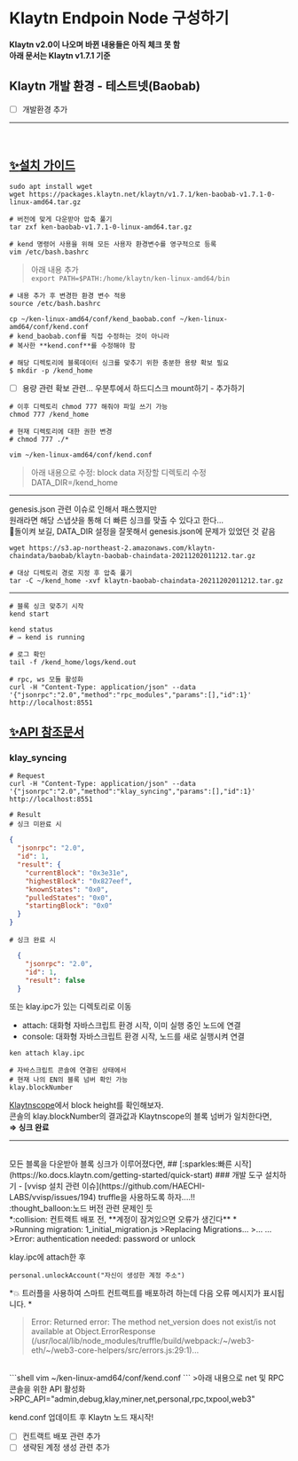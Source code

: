# Klaytn Endpoin Node 구성하기

**Klaytn v2.0이 나오며 바뀐 내용들은 아직 체크 못 함**<br>
**아래 문서는 Klaytn v1.7.1 기준**


## Klaytn 개발 환경 - 테스트넷(Baobab)

- [ ] 개발환경 추가

***
<br>

## [:sparkles:설치 가이드](https://ko.docs.klaytn.com/node/endpoint-node/installation-guide)

```shell
sudo apt install wget
wget https://packages.klaytn.net/klaytn/v1.7.1/ken-baobab-v1.7.1-0-linux-amd64.tar.gz

# 버전에 맞게 다운받아 압축 풀기
tar zxf ken-baobab-v1.7.1-0-linux-amd64.tar.gz

# kend 명령어 사용을 위해 모든 사용자 환경변수를 영구적으로 등록
vim /etc/bash.bashrc
```
> 아래 내용 추가<br>
> ```export PATH=$PATH:/home/klaytn/ken-linux-amd64/bin```

```shell
# 내용 추가 후 변경한 환경 변수 적용
source /etc/bash.bashrc

cp ~/ken-linux-amd64/conf/kend_baobab.conf ~/ken-linux-amd64/conf/kend.conf
# kend_baobab.conf를 직접 수정하는 것이 아니라
# 복사한 **kend.conf**를 수정해야 함

# 해당 디렉토리에 블록데이터 싱크를 맞추기 위한 충분한 용량 확보 필요
$ mkdir -p /kend_home
```
- [ ] 용량 관련 확보 관련… 우분투에서 하드디스크 mount하기 - 추가하기

```shell
# 이후 디렉토리 chmod 777 해줘야 파일 쓰기 가능
chmod 777 /kend_home

# 현재 디렉토리에 대한 권한 변경
# chmod 777 ./*

vim ~/ken-linux-amd64/conf/kend.conf
```
> 아래 내용으로 수정: block data 저장할 디렉토리 수정
>DATA_DIR=/kend_home

***
genesis.json 관련 이슈로 인해서 패스했지만<br>
원래라면 해당 스냅샷을 통해 더 빠른 싱크를 맞출 수 있다고 한다...<br>
:thought_balloon:돌이켜 보길, DATA_DIR 설정을 잘못해서 genesis.json에 문제가 있었던 것 같음

```shell
wget https://s3.ap-northeast-2.amazonaws.com/klaytn-chaindata/baobab/klaytn-baobab-chaindata-20211202011212.tar.gz

# 대상 디렉토리 경로 지정 후 압축 풀기
tar -C ~/kend_home -xvf klaytn-baobab-chaindata-20211202011212.tar.gz
```
***

```shell
# 블록 싱크 맞추기 시작
kend start

kend status
# ⇒ kend is running

# 로그 확인
tail -f /kend_home/logs/kend.out

# rpc, ws 모듈 활성화
curl -H "Content-Type: application/json" --data '{"jsonrpc":"2.0","method":"rpc_modules","params":[],"id":1}' http://localhost:8551
```

## [:sparkles:API 참조문서](https://ko.docs.klaytn.com/bapp/json-rpc/api-references)
### klay_syncing
```shell
# Request
curl -H "Content-Type: application/json" --data '{"jsonrpc":"2.0","method":"klay_syncing","params":[],"id":1}' http://localhost:8551
```
```
# Result
# 싱크 미완료 시
```
```json
{
  "jsonrpc": "2.0",
  "id": 1,
  "result": {
    "currentBlock": "0x3e31e",
    "highestBlock": "0x827eef",
    "knownStates": "0x0",
    "pulledStates": "0x0",
    "startingBlock": "0x0"
  }
}
```
```
# 싱크 완료 시
```
```json
  {
    "jsonrpc": "2.0",
    "id": 1,
    "result": false
  }
```
또는 klay.ipc가 있는 디렉토리로 이동 <br>
* attach:
대화형 자바스크립트 환경 시작, 이미 실행 중인 노드에 연결
* console:
대화형 자바스크립트 환경 시작, 노드를 새로 실행시켜 연결

```shell
ken attach klay.ipc

# 자바스크립트 콘솔에 연결된 상태에서
# 현재 나의 EN의 블록 넘버 확인 가능
klay.blockNumber
```
[Klaytnscope](https://baobab.scope.klaytn.com/)에서 block height를 확인해보자.<br>
콘솔의 klay.blockNumber의 결과값과 Klaytnscope의 블록 넘버가 일치한다면,<br>
**⇒ 싱크 완료**
<br>
***
<br>
모든 블록을 다운받아 블록 싱크가 이루어졌다면,
## [:sparkles:빠른 시작](https://ko.docs.klaytn.com/getting-started/quick-start)
### 개발 도구 설치하기 - [vvisp 설치 관련 이슈](https://github.com/HAECHI-LABS/vvisp/issues/194)
truffle을 사용하도록 하자....!!<br>
:thought_balloon:노드 버전 관련 문제인 듯
<br>
*:collision: 컨트랙트 배포 전, **계정이 잠겨있으면 오류가 생긴다** *
<br>
>Running migration: 1_initial_migration.js
>Replacing Migrations...
>... …
>Error: authentication needed: password or unlock

klay.ipc에 attach한 후
```shell
personal.unlockAccount("자신이 생성한 계정 주소")
```

*:collision: 트러플을 사용하여 스마트 컨트랙트를 배포하려 하는데 다음 오류 메시지가 표시됩니다. *
>Error: Returned error: The method net_version does not exist/is not available at Object.ErrorResponse (/usr/local/lib/node_modules/truffle/build/webpack:/~/web3-eth/~/web3-core-helpers/src/errors.js:29:1)...

<br>
```shell
vim ~/ken-linux-amd64/conf/kend.conf
```
>아래 내용으로 net 및 RPC 콘솔을 위한 API 활성화
>RPC_API="admin,debug,klay,miner,net,personal,rpc,txpool,web3"

kend.conf 업데이트 후 Klaytn 노드 재시작!

- [ ] 컨트랙트 배포 관련 추가
- [ ] 생략된 계정 생성 관련 추가
